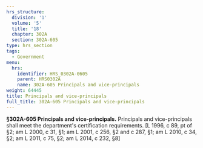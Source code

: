 ```yaml
---
hrs_structure:
  division: '1'
  volume: '5'
  title: '18'
  chapter: 302A
  section: 302A-605
type: hrs_section
tags:
  - Government
menu:
  hrs:
    identifier: HRS_0302A-0605
    parent: HRS0302A
    name: 302A-605 Principals and vice-principals
weight: 64445
title: Principals and vice-principals
full_title: 302A-605 Principals and vice-principals
---
```

**§302A-605 Principals and vice-principals.** Principals and vice-principals shall meet the department's certification requirements. [L 1996, c 89, pt of §2; am L 2000, c 31, §1; am L 2001, c 256, §2 and c 287, §1; am L 2010, c 34, §2; am L 2011, c 75, §2; am L 2014, c 232, §8]